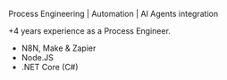 Process Engineering | Automation | AI Agents integration

+4 years experience as a Process Engineer.

- N8N, Make & Zapier
- Node.JS
- .NET Core (C#)

<!---
Andriy-Kozlovsky/Andriy-Kozlovsky is a ✨ special ✨ repository because its `README.md` (this file) appears on your GitHub profile.
You can click the Preview link to take a look at your changes.
--->
